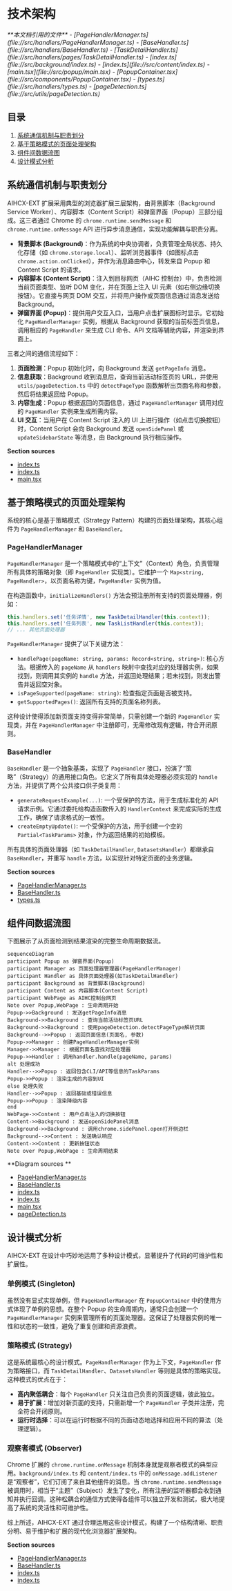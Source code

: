 # 技术架构

<cite>
**本文档引用的文件**   
- [PageHandlerManager.ts](file://src/handlers/PageHandlerManager.ts)
- [BaseHandler.ts](file://src/handlers/BaseHandler.ts)
- [TaskDetailHandler.ts](file://src/handlers/pages/TaskDetailHandler.ts)
- [index.ts](file://src/background/index.ts)
- [index.ts](file://src/content/index.ts)
- [main.tsx](file://src/popup/main.tsx)
- [PopupContainer.tsx](file://src/components/PopupContainer.tsx)
- [types.ts](file://src/handlers/types.ts)
- [pageDetection.ts](file://src/utils/pageDetection.ts)
</cite>

## 目录
1. [系统通信机制与职责划分](#系统通信机制与职责划分)
2. [基于策略模式的页面处理架构](#基于策略模式的页面处理架构)
3. [组件间数据流图](#组件间数据流图)
4. [设计模式分析](#设计模式分析)

## 系统通信机制与职责划分

AIHCX-EXT 扩展采用典型的浏览器扩展三层架构，由背景脚本（Background Service Worker）、内容脚本（Content Script）和弹窗界面（Popup）三部分组成。这三者通过 Chrome 的 `chrome.runtime.sendMessage` 和 `chrome.runtime.onMessage` API 进行异步消息通信，实现功能解耦与职责分离。

- **背景脚本 (Background)**：作为系统的中央协调者，负责管理全局状态、持久化存储（如 `chrome.storage.local`）、监听浏览器事件（如图标点击 `chrome.action.onClicked`），并作为消息路由中心，转发来自 Popup 和 Content Script 的请求。
- **内容脚本 (Content Script)**：注入到目标网页（AIHC 控制台）中，负责检测当前页面类型、监听 DOM 变化，并在页面上注入 UI 元素（如右侧边缘切换按钮）。它直接与网页 DOM 交互，并将用户操作或页面信息通过消息发送给 Background。
- **弹窗界面 (Popup)**：提供用户交互入口，当用户点击扩展图标时显示。它初始化 `PageHandlerManager` 实例，根据从 Background 获取的当前标签页信息，调用相应的 `PageHandler` 来生成 CLI 命令、API 文档等辅助内容，并渲染到界面上。

三者之间的通信流程如下：
1.  **页面检测**：Popup 初始化时，向 Background 发送 `getPageInfo` 消息。
2.  **信息获取**：Background 收到消息后，查询当前活动标签页的 URL，并使用 `utils/pageDetection.ts` 中的 `detectPageType` 函数解析出页面名称和参数，然后将结果返回给 Popup。
3.  **内容生成**：Popup 根据返回的页面信息，通过 `PageHandlerManager` 调用对应的 `PageHandler` 实例来生成所需内容。
4.  **UI 交互**：当用户在 Content Script 注入的 UI 上进行操作（如点击切换按钮）时，Content Script 会向 Background 发送 `openSidePanel` 或 `updateSidebarState` 等消息，由 Background 执行相应操作。

**Section sources**
- [index.ts](file://src/background/index.ts)
- [index.ts](file://src/content/index.ts)
- [main.tsx](file://src/popup/main.tsx)

## 基于策略模式的页面处理架构

系统的核心是基于策略模式（Strategy Pattern）构建的页面处理架构，其核心组件为 `PageHandlerManager` 和 `BaseHandler`。

### PageHandlerManager

`PageHandlerManager` 是一个策略模式中的“上下文”（Context）角色，负责管理所有具体的策略对象（即 `PageHandler` 实现类）。它维护一个 `Map<string, PageHandler>`，以页面名称为键，`PageHandler` 实例为值。

在构造函数中，`initializeHandlers()` 方法会预注册所有支持的页面处理器，例如：

```typescript
this.handlers.set('任务详情', new TaskDetailHandler(this.context));
this.handlers.set('任务列表', new TaskListHandler(this.context));
// ... 其他页面处理器
```

`PageHandlerManager` 提供了以下关键方法：
- `handlePage(pageName: string, params: Record<string, string>)`: 核心方法。根据传入的 `pageName` 从 `handlers` 映射中查找对应的处理器实例，如果找到，则调用其实例的 `handle` 方法，并返回处理结果；若未找到，则发出警告并返回空对象。
- `isPageSupported(pageName: string)`: 检查指定页面是否被支持。
- `getSupportedPages()`: 返回所有支持的页面名称列表。

这种设计使得添加新页面支持变得非常简单，只需创建一个新的 `PageHandler` 实现类，并在 `PageHandlerManager` 中注册即可，无需修改现有逻辑，符合开闭原则。

### BaseHandler

`BaseHandler` 是一个抽象基类，实现了 `PageHandler` 接口，扮演了“策略”（Strategy）的通用接口角色。它定义了所有具体处理器必须实现的 `handle` 方法，并提供了两个公共接口供子类复用：

- `generateRequestExample(...)`: 一个受保护的方法，用于生成标准化的 API 请求示例。它通过委托给构造函数传入的 `HandlerContext` 来完成实际的生成工作，确保了请求格式的一致性。
- `createEmptyUpdate()`: 一个受保护的方法，用于创建一个空的 `Partial<TaskParams>` 对象，作为返回结果的初始模板。

所有具体的页面处理器（如 `TaskDetailHandler`, `DatasetsHandler`）都继承自 `BaseHandler`，并重写 `handle` 方法，以实现针对特定页面的业务逻辑。

**Section sources**
- [PageHandlerManager.ts](file://src/handlers/PageHandlerManager.ts)
- [BaseHandler.ts](file://src/handlers/BaseHandler.ts)
- [types.ts](file://src/handlers/types.ts)

## 组件间数据流图

下图展示了从页面检测到结果渲染的完整生命周期数据流。

```mermaid
sequenceDiagram
participant Popup as 弹窗界面(Popup)
participant Manager as 页面处理器管理器(PageHandlerManager)
participant Handler as 具体页面处理器(如TaskDetailHandler)
participant Background as 背景脚本(Background)
participant Content as 内容脚本(Content Script)
participant WebPage as AIHC控制台网页
Note over Popup,WebPage : 生命周期开始
Popup->>Background : 发送getPageInfo消息
Background->>Background : 查询当前活动标签页URL
Background->>Background : 使用pageDetection.detectPageType解析页面
Background-->>Popup : 返回页面信息(页面名, 参数)
Popup->>Manager : 创建PageHandlerManager实例
Manager->>Manager : 根据页面名查找对应处理器
Popup->>Handler : 调用handler.handle(pageName, params)
alt 处理成功
Handler-->>Popup : 返回包含CLI/API等信息的TaskParams
Popup->>Popup : 渲染生成的内容到UI
else 处理失败
Handler-->>Popup : 返回基础或错误信息
Popup->>Popup : 渲染降级内容
end
WebPage->>Content : 用户点击注入的切换按钮
Content->>Background : 发送openSidePanel消息
Background->>Background : 调用chrome.sidePanel.open打开侧边栏
Background-->>Content : 发送确认响应
Content->>Content : 更新按钮状态
Note over Popup,WebPage : 生命周期结束
```

**Diagram sources **
- [PageHandlerManager.ts](file://src/handlers/PageHandlerManager.ts)
- [BaseHandler.ts](file://src/handlers/BaseHandler.ts)
- [index.ts](file://src/background/index.ts)
- [index.ts](file://src/content/index.ts)
- [main.tsx](file://src/popup/main.tsx)
- [pageDetection.ts](file://src/utils/pageDetection.ts)

## 设计模式分析

AIHCX-EXT 在设计中巧妙地运用了多种设计模式，显著提升了代码的可维护性和扩展性。

### 单例模式 (Singleton)

虽然没有显式实现单例，但 `PageHandlerManager` 在 `PopupContainer` 中的使用方式体现了单例的思想。在整个 Popup 的生命周期内，通常只会创建一个 `PageHandlerManager` 实例来管理所有的页面处理器。这保证了处理器实例的唯一性和状态的一致性，避免了重复创建和资源浪费。

### 策略模式 (Strategy)

这是系统最核心的设计模式。`PageHandlerManager` 作为上下文，`PageHandler` 作为策略接口，而 `TaskDetailHandler`、`DatasetsHandler` 等则是具体的策略实现。这种模式的优点在于：
- **高内聚低耦合**：每个 `PageHandler` 只关注自己负责的页面逻辑，彼此独立。
- **易于扩展**：增加对新页面的支持，只需新增一个 `PageHandler` 子类并注册，完全符合开闭原则。
- **运行时选择**：可以在运行时根据不同的页面动态地选择和应用不同的算法（处理逻辑）。

### 观察者模式 (Observer)

Chrome 扩展的 `chrome.runtime.onMessage` 机制本身就是观察者模式的典型应用。`background/index.ts` 和 `content/index.ts` 中的 `onMessage.addListener` 是“观察者”，它们订阅了来自其他组件的消息。当 `chrome.runtime.sendMessage` 被调用时，相当于“主题”（Subject）发生了变化，所有注册的监听器都会收到通知并执行回调。这种松耦合的通信方式使得各组件可以独立开发和测试，极大地提高了系统的灵活性和可维护性。

综上所述，AIHCX-EXT 通过合理运用这些设计模式，构建了一个结构清晰、职责分明、易于维护和扩展的现代化浏览器扩展架构。

**Section sources**
- [PageHandlerManager.ts](file://src/handlers/PageHandlerManager.ts)
- [BaseHandler.ts](file://src/handlers/BaseHandler.ts)
- [index.ts](file://src/background/index.ts)
- [index.ts](file://src/content/index.ts)